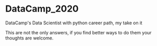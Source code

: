 # DataCamp_2020
DataCamp's Data Scientist with python career path, my take on it

This are not the only answers, if you find better ways to do them your thoughts are welcome.
